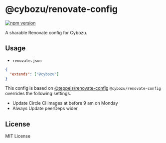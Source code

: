 # @cybozu/renovate-config

[![npm version](https://badge.fury.io/js/%cybozu%2Frenovate-config.svg)](https://badge.fury.io/js/%40cybozu%2Frenovate-config)

A sharable Renovate config for Cybozu.

## Usage

* `renovate.json`

```json
{
  "extends": ["@cybozu"]
}
```

This config is based on [@teppeis/renovate-config](https://github.com/teppeis/renovate-config)
`@cybozu/renovate-config` overrides the following settings.

* Update Circle CI images at before 9 am on Monday
* Always Update peerDeps wider

## License

MIT License
